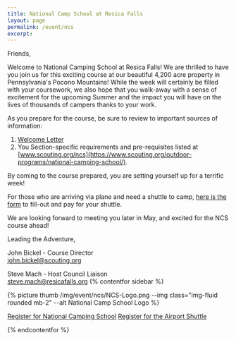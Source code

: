 ```yaml
---
title: National Camp School at Resica Falls
layout: page
permalink: /event/ncs
excerpt:
---
```


Friends,

Welcome to National Camping School at Resica Falls! We are thrilled to have you join us for this exciting course at our beautiful 4,200 acre property in Pennsylvania's Pocono Mountains! While the week will certainly be filled with your coursework, we also hope that you walk-away with a sense of excitement for the upcoming Summer and the impact you will have on the lives of thousands of campers thanks to your work.

As you prepare for the course, be sure to review to important sources of information:
1. [Welcome Letter](/files/ncs/2025-NCS-Resica-Welcome-Letter.pdf)
2. You Section-specific requirements and pre-requisites listed at [www.scouting.org/ncs](https://www.scouting.org/outdoor-programs/national-camping-school/).

By coming to the course prepared, you are setting yourself up for a terrific week!

For those who are arriving via plane and need a shuttle to camp, [here is the form](https://scoutingevent.com/525-99889) to fill-out and pay for your shuttle. 

We are looking forward to meeting you later in May, and excited for the NCS course ahead!

Leading the Adventure,

John Bickel - Course Director <br/>
[john.bickel@scouting.org](mailto:john.bickel@scouting.org)

Steve Mach - Host Council Liaison <br/>
[steve.mach@resicafalls.org](mailto:steve.mach@resicafalls.org)
{% contentfor sidebar %}

{% picture thumb /img/event/ncs/NCS-Logo.png --img class="img-fluid rounded mb-2" --alt National Camp School Logo %}

<a href="https://reservations.scouting.org/profile/form/index.cfm?PKformID=0x149721abcd" class="btn btn-block btn-primary my-3">Register for National Camping School</a>
<a href="https://scoutingevent.com/525-99889" class="btn btn-block btn-primary my-3">Register for the Airport Shuttle</a>

{% endcontentfor %}
